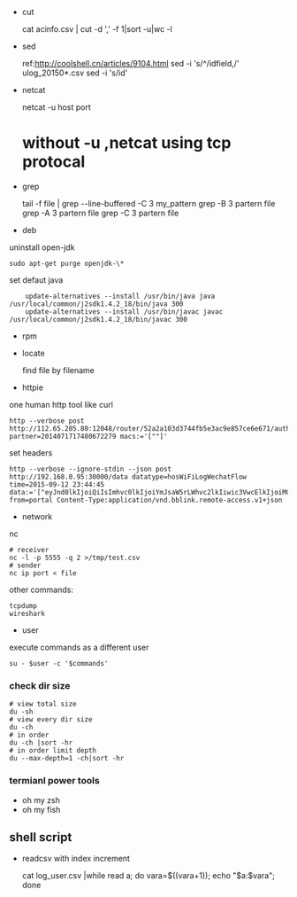 - cut

	cat acinfo.csv | cut -d ',' -f 1|sort -u|wc -l


- sed

	ref:http://coolshell.cn/articles/9104.html
	sed -i 's/^/idfield,/' ulog_20150*.csv
	sed -i 's/id'

- netcat

	netcat -u host port
	# without -u ,netcat using tcp protocal

- grep

	tail -f file | grep --line-buffered -C 3 my_pattern
	grep -B 3 partern file
	grep -A 3 partern file
	grep -C 3 partern file

- deb

uninstall open-jdk

	sudo apt-get purge openjdk-\*

set defaut java

		update-alternatives --install /usr/bin/java java  /usr/local/common/j2sdk1.4.2_18/bin/java 300
		update-alternatives --install /usr/bin/javac javac /usr/local/common/j2sdk1.4.2_18/bin/javac 300

- rpm


- locate

	find file by filename

- httpie

one human http tool like curl

	http --verbose post http://112.65.205.80:12048/router/52a2a103d3744fb5e3ac9e857ce6e671/auth/whitelist?partner=2014071717480672279 macs:='[""]'

set headers

	http --verbose --ignore-stdin --json post http://192.168.0.95:30000/data datatype=hosWiFiLogWechatFlow time=2015-09-12 23:44:45 data:='["eyJnd0lkIjoiQiIsImhvc0lkIjoiYmJsaW5rLWhvc2lkIiwic3VwcElkIjoiMCIsInVzZXJNYWMiOiIwMDpGRjpDQzpBQTpFRSIsInR5cGUiOiIxLXRlc3QiLCJsb2dUaW1lIjoxNDQ4NTAwNjgyMDAwLCJhdXRoVHlwZSI6IiJ9"]' from=portal Content-Type:application/vnd.bblink.remote-access.v1+json

- network

nc

	# receiver
	nc -l -p 5555 -q 2 >/tmp/test.csv
	# sender
	nc ip port < file

other commands:

	tcpdump
	wireshark

- user

execute commands as a different user

	su - $user -c '$commands'

### check dir size

	# view total size
	du -sh
	# view every dir size
	du -ch
	# in order
	du -ch |sort -hr
	# in order limit depth
	du --max-depth=1 -ch|sort -hr

### termianl power tools

- oh my zsh
- oh my fish

## shell script

- readcsv with index increment

	cat log_user.csv |while read a; do vara=$((vara+1)); echo "$a:$vara"; done
